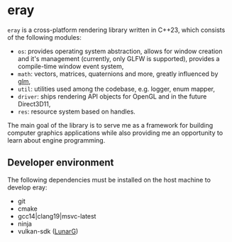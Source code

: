# eray

`eray` is a cross-platform rendering library written in C++23, which consists of the following modules:
- `os`: provides operating system abstraction, allows for window creation and it's management (currently, only GLFW is supported), provides a compile-time window event system,  
- `math`: vectors, matrices, quaternions and more, greatly influenced by [glm](https://github.com/g-truc/glm),
- `util`: utilities used among the codebase, e.g. logger, enum mapper, 
- `driver`: ships rendering API objects for OpenGL and in the future Direct3D11,
- `res`: resource system based on handles.

The main goal of the library is to serve me as a framework for building computer graphics applications while also providing me an opportunity to learn about engine programming.

## Developer environment

The following dependencies must be installed on the host machine to develop eray:

- git
- cmake
- gcc14|clang19|msvc-latest
- ninja
- vulkan-sdk ([LunarG](https://vulkan.lunarg.com/))
